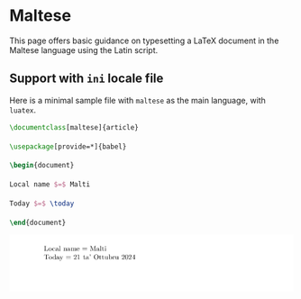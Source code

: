 # Maltese

This page offers basic guidance on typesetting a LaTeX document in the
Maltese language using the Latin script.

## Support with `ini` locale file

Here is a minimal sample file with `maltese` as the main language, with `luatex`.

```tex
\documentclass[maltese]{article}

\usepackage[provide=*]{babel}

\begin{document}

Local name $=$ Malti

Today $=$ \today

\end{document}
```

![](../media/locale-maltese.png)